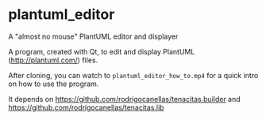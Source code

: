 # plantuml_editor
A "almost no mouse" PlantUML editor and displayer

A program, created with Qt, to edit and display PlantUML (http://plantuml.com/) files.

After cloning, you can watch to `plantuml_editor_how_to.mp4` for a quick intro on how to use the program.

It depends on https://github.com/rodrigocanellas/tenacitas.builder and https://github.com/rodrigocanellas/tenacitas.lib
